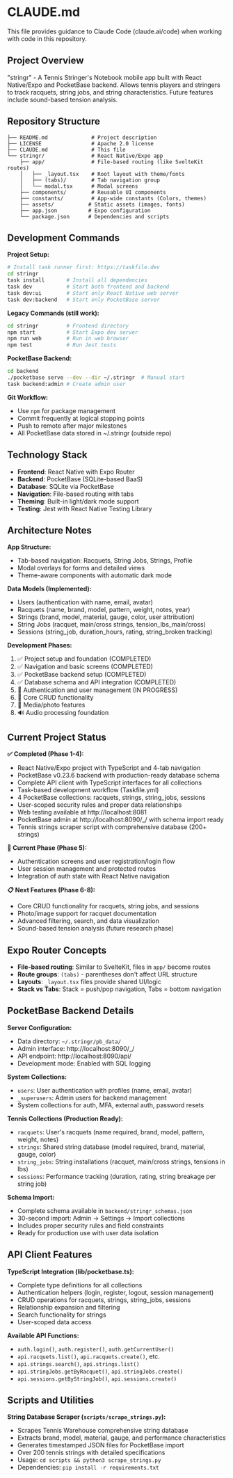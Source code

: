 # CLAUDE.md

This file provides guidance to Claude Code (claude.ai/code) when working with code in this repository.

## Project Overview

"stringr" - A Tennis Stringer's Notebook mobile app built with React Native/Expo and PocketBase backend. Allows tennis players and stringers to track racquets, string jobs, and string characteristics. Future features include sound-based tension analysis.

## Repository Structure

```
├── README.md              # Project description
├── LICENSE                # Apache 2.0 license
├── CLAUDE.md              # This file
└── stringr/               # React Native/Expo app
    ├── app/               # File-based routing (like SvelteKit routes)
    │   ├── _layout.tsx    # Root layout with theme/fonts
    │   ├── (tabs)/        # Tab navigation group
    │   └── modal.tsx      # Modal screens
    ├── components/        # Reusable UI components
    ├── constants/         # App-wide constants (Colors, themes)
    ├── assets/           # Static assets (images, fonts)
    ├── app.json          # Expo configuration
    └── package.json      # Dependencies and scripts
```

## Development Commands

**Project Setup:**
```bash
# Install task runner first: https://taskfile.dev
cd stringr
task install       # Install all dependencies
task dev           # Start both frontend and backend
task dev:ui        # Start only React Native web server
task dev:backend   # Start only PocketBase server
```

**Legacy Commands (still work):**
```bash
cd stringr         # Frontend directory
npm start          # Start Expo dev server
npm run web        # Run in web browser
npm test           # Run Jest tests
```

**PocketBase Backend:**
```bash
cd backend
./pocketbase serve --dev --dir ~/.stringr  # Manual start
task backend:admin # Create admin user
```

**Git Workflow:**
- Use `npm` for package management
- Commit frequently at logical stopping points
- Push to remote after major milestones
- All PocketBase data stored in ~/.stringr (outside repo)

## Technology Stack

- **Frontend**: React Native with Expo Router
- **Backend**: PocketBase (SQLite-based BaaS)
- **Database**: SQLite via PocketBase
- **Navigation**: File-based routing with tabs
- **Theming**: Built-in light/dark mode support
- **Testing**: Jest with React Native Testing Library

## Architecture Notes

**App Structure:**
- Tab-based navigation: Racquets, String Jobs, Strings, Profile
- Modal overlays for forms and detailed views
- Theme-aware components with automatic dark mode

**Data Models (Implemented):**
- Users (authentication with name, email, avatar)
- Racquets (name, brand, model, pattern, weight, notes, year)
- Strings (brand, model, material, gauge, color, user attribution)
- String Jobs (racquet, main/cross strings, tension_lbs_main/cross)
- Sessions (string_job, duration_hours, rating, string_broken tracking)

**Development Phases:**
1. ✅ Project setup and foundation (COMPLETED)
2. ✅ Navigation and basic screens (COMPLETED)
3. ✅ PocketBase backend setup (COMPLETED)
4. ✅ Database schema and API integration (COMPLETED)
5. 🔄 Authentication and user management (IN PROGRESS)
6. 📱 Core CRUD functionality
7. 📸 Media/photo features
8. 🔊 Audio processing foundation

## Current Project Status

**✅ Completed (Phase 1-4):**
- React Native/Expo project with TypeScript and 4-tab navigation
- PocketBase v0.23.6 backend with production-ready database schema
- Complete API client with TypeScript interfaces for all collections
- Task-based development workflow (Taskfile.yml)
- 4 PocketBase collections: racquets, strings, string_jobs, sessions
- User-scoped security rules and proper data relationships
- Web testing available at http://localhost:8081
- PocketBase admin at http://localhost:8090/_/ with schema import ready
- Tennis strings scraper script with comprehensive database (200+ strings)

**🔄 Current Phase (Phase 5):**
- Authentication screens and user registration/login flow
- User session management and protected routes
- Integration of auth state with React Native navigation

**📋 Next Features (Phase 6-8):**
- Core CRUD functionality for racquets, string jobs, and sessions
- Photo/image support for racquet documentation
- Advanced filtering, search, and data visualization
- Sound-based tension analysis (future research phase)

## Expo Router Concepts

- **File-based routing**: Similar to SvelteKit, files in `app/` become routes
- **Route groups**: `(tabs)` - parentheses don't affect URL structure
- **Layouts**: `_layout.tsx` files provide shared UI/logic
- **Stack vs Tabs**: Stack = push/pop navigation, Tabs = bottom navigation

## PocketBase Backend Details

**Server Configuration:**
- Data directory: `~/.stringr/pb_data/`
- Admin interface: http://localhost:8090/_/
- API endpoint: http://localhost:8090/api/
- Development mode: Enabled with SQL logging

**System Collections:**
- `users`: User authentication with profiles (name, email, avatar)
- `_superusers`: Admin users for backend management
- System collections for auth, MFA, external auth, password resets

**Tennis Collections (Production Ready):**
- `racquets`: User's racquets (name required, brand, model, pattern, weight, notes)
- `strings`: Shared string database (model required, brand, material, gauge, color)
- `string_jobs`: String installations (racquet, main/cross strings, tensions in lbs)
- `sessions`: Performance tracking (duration, rating, string breakage per string job)

**Schema Import:**
- Complete schema available in `backend/stringr_schemas.json`
- 30-second import: Admin → Settings → Import collections
- Includes proper security rules and field constraints
- Ready for production use with user data isolation

## API Client Features

**TypeScript Integration (lib/pocketbase.ts):**
- Complete type definitions for all collections
- Authentication helpers (login, register, logout, session management)
- CRUD operations for racquets, strings, string_jobs, sessions
- Relationship expansion and filtering
- Search functionality for strings
- User-scoped data access

**Available API Functions:**
- `auth.login()`, `auth.register()`, `auth.getCurrentUser()`
- `api.racquets.list()`, `api.racquets.create()`, etc.
- `api.strings.search()`, `api.strings.list()`
- `api.stringJobs.getByRacquet()`, `api.stringJobs.create()`
- `api.sessions.getByStringJob()`, `api.sessions.create()`

## Scripts and Utilities

**String Database Scraper (`scripts/scrape_strings.py`):**
- Scrapes Tennis Warehouse comprehensive string database
- Extracts brand, model, material, gauge, and performance characteristics
- Generates timestamped JSON files for PocketBase import
- Over 200 tennis strings with detailed specifications
- Usage: `cd scripts && python3 scrape_strings.py`
- Dependencies: `pip install -r requirements.txt`